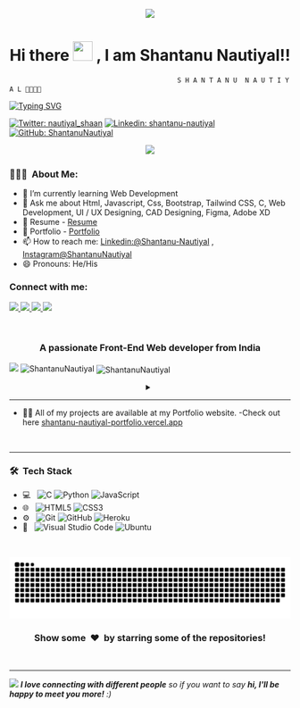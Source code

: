 <p align="center">
  <img src="https://github.com/thompsonemerson/thompsonemerson/raw/master/cover-thompson.png" />
</p>

<h1 align="center">Hi there <img src="https://media.giphy.com/media/hvRJCLFzcasrR4ia7z/giphy.gif" width="35px" height="35px"> , I am Shantanu Nautiyal!!</h1>

                                              S H A N T A N U  N A U T I Y A L 👨🏻‍💻✨
                                
[![Typing SVG](https://readme-typing-svg.demolab.com?font=Fira+Code&pause=1000&center=true&width=435&lines=Web+Developer;Ui+%2F+UX+Designer;CAD+Designer)](https://git.io/typing-svg)


[![Twitter: nautiyal_shaan](https://img.shields.io/twitter/follow/nautiyal_shaan?style=social)](https://twitter.com/nautiyal_shaan)
[![Linkedin: shantanu-nautiyal](https://img.shields.io/badge/-shantanunautiyal-blue?style=flat-square&logo=Linkedin&logoColor=white&link=https://www.linkedin.com/in/shantanu-nautiyal/)](https://www.linkedin.com/in/shantanu-nautiyal/)
[![GitHub: ShantanuNautiyal](https://img.shields.io/github/followers/ShantanuNautiyal?label=follow&style=social)](https://github.com/ShantanuNautiyal/)

<p align="center">
  <img src="https://user-images.githubusercontent.com/73097560/115834477-dbab4500-a447-11eb-908a-139a6edaec5c.gif" />
</p>

<h3> 👨🏻‍💻 &nbsp;About Me: </h3>

- 🌱 I’m currently learning Web Development
- 💬 Ask me about Html, Javascript, Css, Bootstrap, Tailwind CSS, C, Web Development, UI / UX Designing, CAD Designing, Figma, Adobe XD
- 📃 Resume - [Resume](https://drive.google.com/file/d/1gMcpFSLIioXMODOAViSbgDg6kRVs6QCL/view)
- 💼 Portfolio - [Portfolio](https://shantanu-nautiyal-portfolio.vercel.app/)
- 📫 How to reach me: [Linkedin:@Shantanu-Nautiyal](https://www.linkedin.com/in/Shantanu-nautiyal) , [Instagram@ShantanuNautiyal](https://www.instagram.com/shantanu.nautiyal)
- 😄 Pronouns: He/His

<h3 align="left">Connect with me:</h3>
<p align="left">
  <a href="https://www.linkedin.com/in/shantanu-nautiyal/">
    <img src="https://img.shields.io/badge/LinkedIn-%230077B5.svg?&style=flat-square&logo=linkedin&logoColor=white">
  </a>
  
  <a href="https://github.com/ShantanuNautiyal">
    <img src="https://img.shields.io/badge/Github-%230A0A0A.svg?&style=flat-square&logo=Github&logoColor=white">  
  </a>
 
  <a href="https://www.instagram.com/shantanu.nautiyal">
    <img src="https://img.shields.io/badge/Instagram-%23E4405F.svg?&style=flat-square&logo=instagram&logoColor=white">
  </a>

  <a href="https://twitter.com/nautiyal_shaan">
    <img src="https://img.shields.io/badge/twitter-%230077D4.svg?&style=flat-square&logo=twitter&logoColor=white">
  </a>
<p/>
<br/>

<h3 align="center">A passionate Front-End Web developer from India</h3>


<p>
  <img width="49%" src="https://github-readme-stats.vercel.app/api?username=ShantanuNautiyal&&show_icons=true&title_color=ffffff&icon_color=bb2acf&text_color=daf7dc&bg_color=151515">
  <img width="49%"   src="https://github-readme-streak-stats.herokuapp.com/?user=ShantanuNautiyal&theme=nightowl&hide_border=true&fire=DD2727" alt="ShantanuNautiyal" />
  <img width="40%" align="center"  src="https://github-readme-stats.vercel.app/api/top-langs?username=ShantanuNautiyal&color=0e75b6&style=flat&theme=nightowl&hide_border=true" alt="ShantanuNautiyal" />
</p>

<details> <summary align="center"> </samp></summary><b>Note:</b> Most Used languages is only a metric of the languages my public code consists of and doesn't reflect experience or skill level.</details>

---


- 👨‍💻 All of my projects are available at my Portfolio website.
-Check out here  [shantanu-nautiyal-portfolio.vercel.app](https://shantanu-nautiyal-portfolio.vercel.app/index.html)
<br/>

---

<h3> 🛠 &nbsp;Tech Stack</h3>

- 💻 &nbsp;
  ![C](https://img.shields.io/badge/-C-000000?style=for-the-badge&logo=C)
  ![Python](https://img.shields.io/badge/-Pyhton-000000?style=for-the-badge&logo=Python)
  ![JavaScript](https://img.shields.io/badge/-JavaScript-000000?style=for-the-badge&logo=javascript)
- 🌐 &nbsp;
  ![HTML5](https://img.shields.io/badge/-HTML5-000000?style=for-the-badge&logo=HTML5) 
  ![CSS3](https://img.shields.io/badge/-CSS3-000000?style=for-the-badge&logo=CSS3)
- ⚙️ &nbsp;
  ![Git](https://img.shields.io/badge/-Git-000000?style=for-the-badge&logo=Git)
  ![GitHub](https://img.shields.io/badge/-GitHub-000000?style=for-the-badge&logo=GitHub)
  ![Heroku](https://img.shields.io/badge/-Heroku-000000?style=for-the-badge&logo=Heroku)
- 🔧 &nbsp;
  ![Visual Studio Code](https://img.shields.io/badge/-VisualStudioCode-000000?style=for-the-badge&logo=VisualStudioCode)
  ![Ubuntu](https://img.shields.io/badge/-Ubuntu-000000?style=for-the-badge&logo=Ubuntu)
<br/>


<p align="center">
  <img src="https://raw.githubusercontent.com/platane/snk/output/github-contribution-grid-snake.svg" alt="snake"></center>
</p>

<div align="center">
    <h3 align="center">Show some &nbsp;❤️&nbsp; by starring some of the repositories!</h3>
</div>
<br/>

---

<img src="https://media.giphy.com/media/LnQjpWaON8nhr21vNW/giphy.gif" width="60"> <em><b>I love connecting with different people</b> so if you want to say <b>hi, I'll be happy to meet you more!</b> :)</em>
